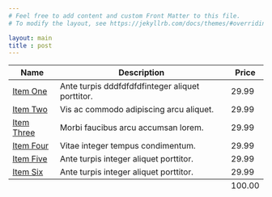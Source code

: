 ```yaml
---
# Feel free to add content and custom Front Matter to this file.
# To modify the layout, see https://jekyllrb.com/docs/themes/#overriding-theme-defaults

layout: main
title : post
---
```




<div class="table-wrapper">
	<table>
		<thead>
			<tr>
				<th>Name</th>
				<th>Description</th>
				<th>Price</th>
			</tr>
		</thead>
		<tbody>
			<tr>
				<td><a href="/board_1" class="active">Item One</a></td>
				<td>Ante turpis dddfdfdfdfinteger aliquet porttitor.</td>
				<td>29.99</td>
			</tr>
			<tr>
				<td><a href="/board_2" class="active">Item Two</a></td>
				<td>Vis ac commodo adipiscing arcu aliquet.</td>
				<td>29.99</td>
			</tr>
			<tr>
				<td><a href="/board_3" class="active">Item Three</a></td>
				<td> Morbi faucibus arcu accumsan lorem.</td>
				<td>29.99</td>
			</tr>
			<tr>
				<td><a href="/board_4" class="active">Item Four</a></td>
				<td>Vitae integer tempus condimentum.</td>
				<td>29.99</td>
			</tr>
			<tr>
				<td><a href="/board_5" class="active">Item Five</a></td>
				<td>Ante turpis integer aliquet porttitor.</td>
				<td>29.99</td>
			</tr>
			<tr>
				<td><a href="/board_6" class="active">Item Six</a></td>
				<td>Ante turpis integer aliquet porttitor.</td>
				<td>29.99</td>
			</tr>
		</tbody>
		<tfoot>
			<tr>
				<td colspan="2"></td>
				<td>100.00</td>
			</tr>
		</tfoot>
	</table>
</div>